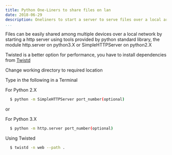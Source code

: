 ```yaml
---
title: Python One-Liners to share files on lan
date: 2018-06-29
description: Oneliners to start a server to serve files over a local area network.
...
```


Files can be easily shared among multiple devices over a local network by starting a http server using tools provided by python standard library, the module http.server on python3.X or SimpleHTTPServer on python2.X

Twisted is a better option for performance, you have to install dependencies from <span style="color:blue">[Twistd](https://twistedmatrix.com/trac/wiki)</span>

Change working directory to required location

Type in the following in a Terminal

For Python 2.X

```bash
  $ python -m SimpleHTTPServer port_number(optional)
```
or

For Python 3.X

```bash
  $ python -m http.server port_number(optional)
```

Using Twisted

```bash
  $ twistd -n web --path .
```
